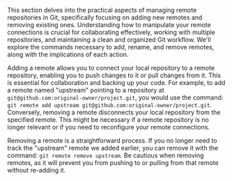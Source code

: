 This section delves into the practical aspects of managing remote repositories in Git, specifically focusing on adding new remotes and removing existing ones. Understanding how to manipulate your remote connections is crucial for collaborating effectively, working with multiple repositories, and maintaining a clean and organized Git workflow. We'll explore the commands necessary to add, rename, and remove remotes, along with the implications of each action.

Adding a remote allows you to connect your local repository to a remote repository, enabling you to push changes to it or pull changes from it. This is essential for collaboration and backing up your code. For example, to add a remote named "upstream" pointing to a repository at `git@github.com:original-owner/project.git`, you would use the command: `git remote add upstream git@github.com:original-owner/project.git`. Conversely, removing a remote disconnects your local repository from the specified remote. This might be necessary if a remote repository is no longer relevant or if you need to reconfigure your remote connections.

Removing a remote is a straightforward process. If you no longer need to track the "upstream" remote we added earlier, you can remove it with the command: `git remote remove upstream`. Be cautious when removing remotes, as it will prevent you from pushing to or pulling from that remote without re-adding it.